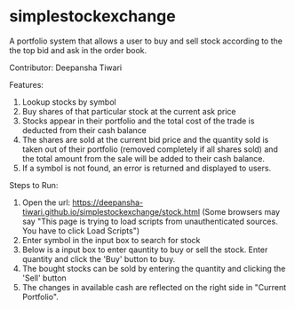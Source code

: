 # simplestockexchange
A portfolio system that allows a user to buy and sell stock according to the the top bid and ask in the order book.

Contributor: Deepansha Tiwari

Features:
1. Lookup stocks by symbol
2. Buy shares of that particular stock at the current ask price
3. Stocks appear in their portfolio and the total cost of the trade is deducted from their cash balance
4. The shares are sold at the current bid price and the quantity sold is taken out of their portfolio (removed completely if all shares sold) and the total amount from the sale will be added to their cash balance.
5. If a symbol is not found, an error is returned and displayed to users.

Steps to Run:
1. Open the url: https://deepansha-tiwari.github.io/simplestockexchange/stock.html (Some browsers may say "This page is trying to load scripts from unauthenticated sources. You have to click Load Scripts")
2. Enter symbol in the input box to search for stock
3. Below is a input box to enter qauntity to buy or sell the stock. Enter quantity and click the 'Buy' button to buy.
4. The bought stocks can be sold by entering the quantity and clicking the 'Sell' button
5. The changes in available cash are reflected on the right side in "Current Portfolio".




